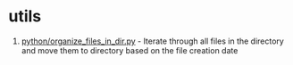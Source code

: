 # utils

1. [python/organize_files_in_dir.py](python/organize_files_in_dir.py) - Iterate through all files in the directory and move them to directory based on the file creation date